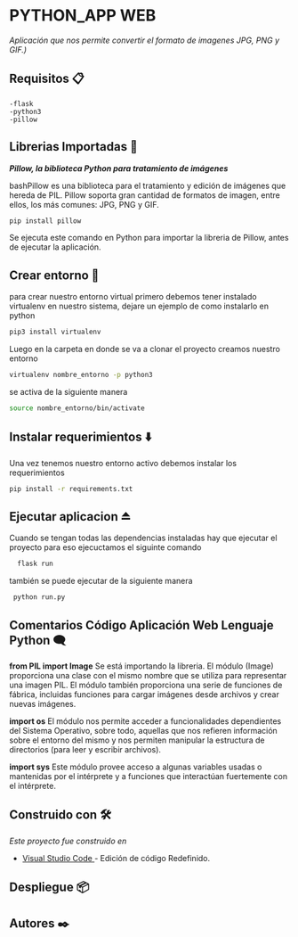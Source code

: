  # PYTHON_APP WEB

_Aplicación que nos permite convertir el formato de imagenes  JPG, PNG y GIF.)_ 

## Requisitos  📋
```list
-flask
-python3
-pillow
```
## Librerias Importadas :bookmark_tabs:

***Pillow, la biblioteca Python para tratamiento de imágenes***

bashPillow es una biblioteca para el tratamiento y edición de imágenes que hereda de PIL. Pillow soporta gran cantidad de formatos de imagen, entre ellos, los más comunes: JPG, PNG y GIF.

```bash
pip install pillow
```

Se ejecuta este comando en Python para importar la libreria de Pillow, antes de ejecutar la aplicación.

## Crear entorno 🚀
para crear nuestro entorno virtual primero debemos tener instalado virtualenv en nuestro sistema, dejare un ejemplo de como instalarlo en python

```bash
pip3 install virtualenv
```

Luego en la carpeta en donde se va a clonar el proyecto creamos nuestro entorno

```bash
virtualenv nombre_entorno -p python3
```

se activa de la siguiente manera 
```bash
source nombre_entorno/bin/activate
```

## Instalar requerimientos :arrow_down: 

Una vez tenemos nuestro entorno activo debemos instalar los requerimientos

```bash
pip install -r requirements.txt
```

## Ejecutar aplicacion :eject_button:

Cuando se tengan todas las dependencias instaladas hay que ejecutar el proyecto para eso ejecuctamos el siguinte comando 
```python
  flask run
```

también se puede ejecutar de la siguiente manera
```python
 python run.py
```


## Comentarios Código Aplicación Web Lenguaje Python :left_speech_bubble:

**from PIL import Image** Se está importando la libreria. El módulo (Image) proporciona una clase con el mismo nombre que se utiliza para representar una imagen PIL. El módulo también proporciona una serie de funciones de fábrica, incluidas funciones para cargar imágenes desde archivos y crear nuevas imágenes.
                      
**import os** El módulo nos permite acceder a funcionalidades dependientes del Sistema Operativo, sobre todo, aquellas que nos refieren información sobre el entorno del mismo y nos permiten manipular la estructura de directorios (para leer y escribir archivos).
          
**import sys** Este módulo provee acceso a algunas variables usadas o mantenidas por el intérprete y a funciones que interactúan fuertemente con el intérprete.

          
  ## Construido con 🛠️

_Este proyecto fue construido en_

* [Visual Studio Code ](https://code.visualstudio.com/) - Edición de código Redefinido. 


## Despliegue 📦


## Autores ✒️


